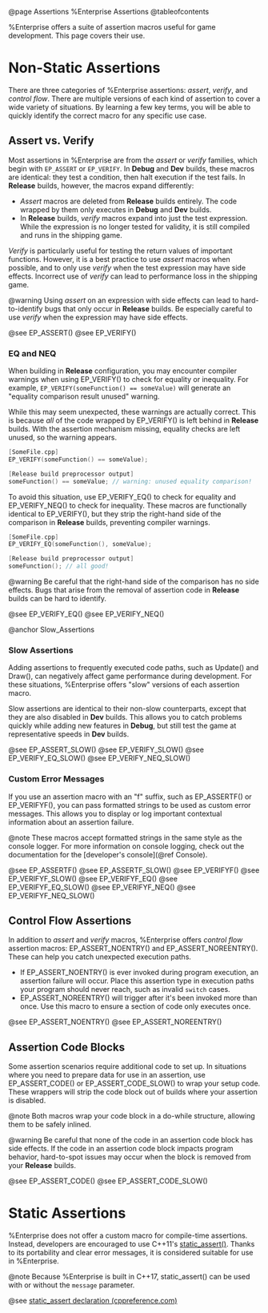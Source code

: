 @page Assertions %Enterprise Assertions
@tableofcontents

%Enterprise offers a suite of assertion macros useful for game development.  This page covers their use.

# Non-Static Assertions

There are three categories of %Enterprise assertions: *assert*, *verify*, and *control flow*.  There are multiple versions of each kind of assertion to cover a wide variety of situations.  By learning a few key terms, you will be able to quickly identify the correct macro for any specific use case.

## Assert vs. Verify

Most assertions in %Enterprise are from the *assert* or *verify* families, which begin with `EP_ASSERT` or `EP_VERIFY`.  In **Debug** and **Dev** builds, these macros are identical: they test a condition, then halt execution if the test fails.  In **Release** builds, however, the macros expand differently:

* *Assert* macros are deleted from **Release** builds entirely.  The code wrapped by them only executes in **Debug** and **Dev** builds.
* In **Release** builds, *verify* macros expand into just the test expression.  While the expression is no longer tested for validity, it is still compiled and runs in the shipping game.

*Verify* is particularly useful for testing the return values of important functions.  However, it is a best practice to use *assert* macros when possible, and to only use *verify* when the test expression may have side effects.  Incorrect use of *verify* can lead to performance loss in the shipping game.

@warning Using *assert* on an expression with side effects can lead to hard-to-identify bugs that only occur in **Release** builds.  Be especially careful to use *verify* when the expression may have side effects.

@see EP_ASSERT()
@see EP_VERIFY()

### EQ and NEQ

When building in **Release** configuration, you may encounter compiler warnings when using EP_VERIFY() to check for equality or inequality.  For example, `EP_VERIFY(someFunction() == someValue)` will generate an "equality comparison result unused" warning.

While this may seem unexpected, these warnings are actually correct.  This is because *all* of the code wrapped by EP_VERIFY() is left behind in **Release** builds.  With the assertion mechanism missing, equality checks are left unused, so the warning appears.

```cpp
[SomeFile.cpp]
EP_VERIFY(someFunction() == someValue);

[Release build preprocessor output]
someFunction() == someValue; // warning: unused equality comparison!
```

To avoid this situation, use EP_VERIFY_EQ() to check for equality and EP_VERIFY_NEQ() to check for inequality.  These macros are functionally identical to EP_VERIFY(), but they strip the right-hand side of the comparison in **Release** builds, preventing compiler warnings.

```cpp
[SomeFile.cpp]
EP_VERIFY_EQ(someFunction(), someValue);

[Release build preprocessor output]
someFunction(); // all good!
```

@warning Be careful that the right-hand side of the comparison has no side effects.  Bugs that arise from the removal of assertion code in **Release** builds can be hard to identify.

@see EP_VERIFY_EQ()
@see EP_VERIFY_NEQ()

@anchor Slow_Assertions
### Slow Assertions

Adding assertions to frequently executed code paths, such as Update() and Draw(), can negatively affect game performance during development.  For these situations, %Enterprise offers "slow" versions of each assertion macro.

Slow assertions are identical to their non-slow counterparts, except that they are also disabled in **Dev** builds.  This allows you to catch problems quickly while adding new features in **Debug**, but still test the game at representative speeds in **Dev** builds.

@see EP_ASSERT_SLOW()
@see EP_VERIFY_SLOW()
@see EP_VERIFY_EQ_SLOW()
@see EP_VERIFY_NEQ_SLOW()

### Custom Error Messages

If you use an assertion macro with an "f" suffix, such as EP_ASSERTF() or EP_VERIFYF(), you can pass formatted strings to be used as custom error messages.  This allows you to display or log important contextual information about an assertion failure.

@note These macros accept formatted strings in the same style as the console logger.  For more information on console logging, check out the documentation for the [developer's console](@ref Console).

@see EP_ASSERTF()
@see EP_ASSERTF_SLOW()
@see EP_VERIFYF()
@see EP_VERIFYF_SLOW()
@see EP_VERIFYF_EQ()
@see EP_VERIFYF_EQ_SLOW()
@see EP_VERIFYF_NEQ()
@see EP_VERIFYF_NEQ_SLOW()

## Control Flow Assertions

In addition to *assert* and *verify* macros, %Enterprise offers *control flow* assertion macros: EP_ASSERT_NOENTRY() and EP_ASSERT_NOREENTRY().  These can help you catch unexpected execution paths.

* If EP_ASSERT_NOENTRY() is ever invoked during program execution, an assertion failure will occur.  Place this assertion type in execution paths your program should never reach, such as invalid `switch` cases.
* EP_ASSERT_NOREENTRY() will trigger after it's been invoked more than once.  Use this macro to ensure a section of code only executes once.

@see EP_ASSERT_NOENTRY()
@see EP_ASSERT_NOREENTRY()

## Assertion Code Blocks

Some assertion scenarios require additional code to set up.  In situations where you need to prepare data for use in an assertion, use EP_ASSERT_CODE() or EP_ASSERT_CODE_SLOW() to wrap your setup code.  These wrappers will strip the code block out of builds where your assertion is disabled.

@note Both macros wrap your code block in a do-while structure, allowing them to be safely inlined.

@warning Be careful that none of the code in an assertion code block has side effects.  If the code in an assertion code block impacts program behavior, hard-to-spot issues may occur when the block is removed from your **Release** builds.

@see EP_ASSERT_CODE()
@see EP_ASSERT_CODE_SLOW()

# Static Assertions

%Enterprise does not offer a custom macro for compile-time assertions.  Instead, developers are encouraged to use C++11's [static_assert()](https://en.cppreference.com/w/cpp/language/static_assert).  Thanks to its portability and clear error messages, it is considered suitable for use in %Enterprise.

@note Because %Enterprise is built in C++17, static_assert() can be used with or without the `message` parameter.

@see [static_assert declaration (cppreference.com)](https://en.cppreference.com/w/cpp/language/static_assert)
